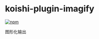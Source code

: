 # koishi-plugin-imagify

[![npm](https://img.shields.io/npm/v/koishi-plugin-imagify?style=flat-square)](https://www.npmjs.com/package/koishi-plugin-imagify)

图形化输出
